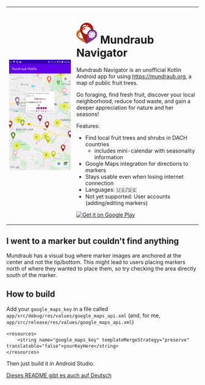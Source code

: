 
<table>
<tr>
<td width="35%">
<img src="demo_2020-06-21.jpg" alt="Demo of the app">
</td>
<td rowspan="2"  valign="top">

# <img src="app/src/main/res/mipmap-xxxhdpi/ic_launcher.png" alt="Logo of the app" width="55px"> Mundraub Navigator

Mundraub Navigator is an unofficial Kotlin Android app for using https://mundraub.org, a map of public fruit trees.

Go foraging, find fresh fruit, discover your local neighborhood, reduce food waste, and gain a deeper appreciation for nature and her seasons!

Features:
- Find local fruit trees and shrubs in DACH countries
    - includes mini-calendar with seasonality information
- Google Maps integration for directions to markers
- Stays usable even when losing internet connection
- Languages: 🇺🇸/🇩🇪
- Not yet supported: User accounts (adding/editing markers)

<a href='https://play.google.com/store/apps/details?id=xjcl.mundraub&pcampaignid=pcampaignidMKT-Other-global-all-co-prtnr-py-PartBadge-Mar2515-1'><img alt='Get it on Google Play' src='https://play.google.com/intl/en_us/badges/static/images/badges/en_badge_web_generic.png' width="200px"/></a>

</td>
</tr>
</table>

## I went to a marker but couldn't find anything

Mundraub has a visual bug where marker images are anchored at the center and not the tip/bottom. This might lead to users placing markers north of where they wanted to place them, so try checking the area directly south of the marker.

## How to build

Add your `google_maps_key` in a file called `app/src/debug/res/values/google_maps_api.xml` (and, for me, `app/src/release/res/values/google_maps_api.xml`)

    <resources>
        <string name="google_maps_key" templateMergeStrategy="preserve" translatable="false">yourKeyHere</string>
    </resources>

Then just build it in Android Studio.

[Dieses README gibt es auch auf Deutsch](README-de.md)
